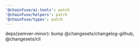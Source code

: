 ```yaml
---
'@chainfuse/ai-tools': patch
'@chainfuse/helpers': patch
'@chainfuse/types': patch
---
```


deps(semver-minor): bump @changesets/changelog-github, @changesets/cli
